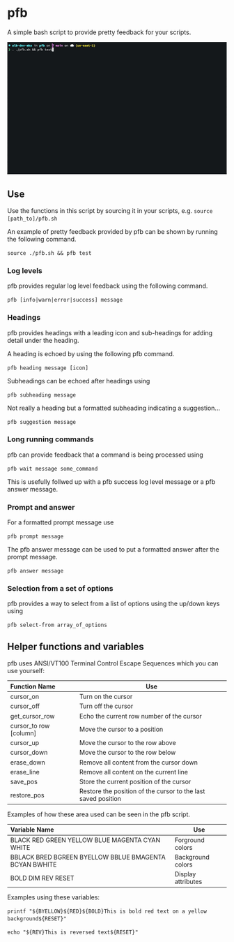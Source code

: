 # pfb
A simple bash script to provide pretty feedback for your scripts.

![video of pfb example output](/pfb_example.gif)

## Use
Use the functions in this script by sourcing it in your scripts, e.g.
`source [path_to]/pfb.sh`

An example of pretty feedback provided by pfb can be shown by running the following command.

`source ./pfb.sh && pfb test`

### Log levels
pfb provides regular log level feedback using the following command.

`pfb [info|warn|error|success] message`

### Headings
pfb provides headings with a leading icon and sub-headings for adding detail under the heading.

A heading is echoed by using the following pfb command.

`pfb heading message [icon]`

Subheadings can be echoed after headings using

`pfb subheading message`

Not really a heading but a formatted subheading indicating a suggestion...

`pfb suggestion message`

### Long running commands
pfb can provide feedback that a command is being processed using

`pfb wait message some_command`

This is usefully follwed up with a pfb success log level message or a pfb answer message.

### Prompt and answer
For a formatted prompt message use

`pfb prompt message`

The pfb answer message can be used to put a formatted answer after the prompt message.

`pfb answer message`

### Selection from a set of options
pfb provides a way to select from a list of options using the up/down keys using

`pfb select-from array_of_options`

## Helper functions and variables
pfb uses ANSI/VT100 Terminal Control Escape Sequences which you can use yourself:

| Function Name | Use |
| :------- | ------- |
| cursor_on | Turn on the cursor |
| cursor_off | Turn off the cursor |
| get_cursor_row | Echo the current row number of the cursor |
| cursor_to row [column] | Move the cursor to a position |
| cursor_up | Move the cursor to the row above |
| cursor_down | Move the cursor to the row below |
| erase_down | Remove all content from the cursor down |
| erase_line | Remove all content on the current line |
| save_pos | Store the current position of the cursor |
| restore_pos | Restore the position of the cursor to the last saved position |

Examples of how these area used can be seen in the pfb script.

| Variable Name | Use |
| :------- | ------- |
| BLACK RED GREEN YELLOW BLUE MAGENTA CYAN WHITE | Forground colors |
| BBLACK BRED BGREEN BYELLOW BBLUE BMAGENTA BCYAN BWHITE | Background colors |
| BOLD DIM REV RESET | Display attributes |

Examples using these variables:

`printf "${BYELLOW}${RED}${BOLD}This is bold red text on a yellow background${RESET}"`

`echo "${REV}This is reversed text${RESET}"`